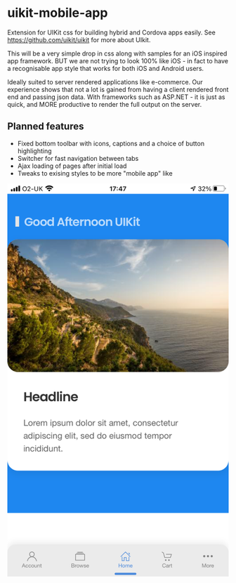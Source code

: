 # uikit-mobile-app
Extension for UIKit css for building hybrid and Cordova apps easily. See https://github.com/uikit/uikit for more about UIkit.

This will be a very simple drop in css along with samples for an iOS inspired app framework. BUT we are not
trying to look 100% like iOS - in fact to have a recognisable app style that works for both iOS and Android users.

Ideally suited to server rendered applications like e-commerce. Our experience shows that not a lot is gained from having a 
client rendered front end and passing json data. With frameworks such as ASP.NET - it is just as quick, and MORE productive
to render the full output on the server.

## Planned features

- Fixed bottom toolbar with icons, captions and a choice of button highlighting
- Switcher for fast navigation between tabs
- Ajax loading of pages after initial load
- Tweaks to exising styles to be more "mobile app" like


![Screenshot](20210512_164753000_iOS.png)

